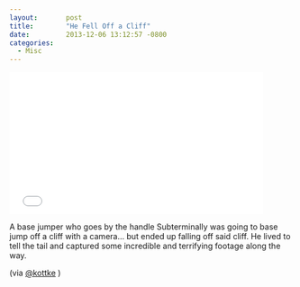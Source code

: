 ```yaml
---
layout:       post
title:        "He Fell Off a Cliff"
date:         2013-12-06 13:12:57 -0800
categories:
  - Misc
---
```


<iframe class="embedly-embed" src="//cdn.embedly.com/widgets/media.html?src=https%3A%2F%2Fplayer.vimeo.com%2Fvideo%2F80704110&url=https%3A%2F%2Fvimeo.com%2F80704110&image=http%3A%2F%2Fi.vimeocdn.com%2Fvideo%2F456711219_1280.jpg&key=d815972c91e546edb5d2d02e509f8b1c&type=text%2Fhtml&schema=vimeo" width="450" height="253" scrolling="no" frameborder="0" allowfullscreen></iframe>

 A base jumper who goes by the handle Subterminally was going to base jump off a cliff with a camera… but ended up falling off said cliff. He lived to tell the tail and captured some incredible and terrifying footage along the way. 

 (via  [@kottke](http://kottke.org/13/12/slow-motion-video-of-a-base-jump-going-horribly-wrong) )
